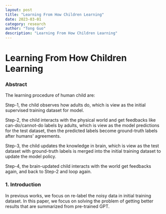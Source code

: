 ```yaml
---
layout: post
title: "Learning From How Children Learning"
date: 2023-03-01
category: research
author: "Tong Guo"
description: "Learning From How Children Learning"
---
```



# Learning From How Children Learning

### Abstract

The learning procedure of human child are:

Step-1, the child observes how adults do, which is view as the initial supervised training dataset for model. 

Step-2, the child interacts with the physical world and get feedbacks like can-do/cannot-do labels by adults, which is view as the model predictions for the test dataset, then the predicted labels become ground-truth labels after humans' agreements. 

Step-3, the child updates the knowledge in brain, which is view as the test dataset with ground-truth labels is merged into the initial training dataset to update the model policy. 

Step-4, the brain-updated child interacts with the world get feedbacks again, and back to Step-2 and loop again.

### 1. Introduction

In previous works, we focus on re-label the noisy data in initial training dataset. In this paper, we focus on solving the problem of getting better results that are summarized from pre-trained GPT.
